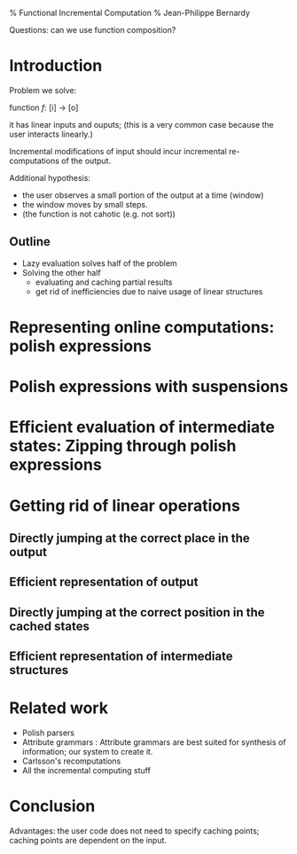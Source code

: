 % Functional Incremental Computation
% Jean-Philippe Bernardy

Questions: can we use function composition?

# Introduction

Problem we solve:

function $f$: [i] -> [o]

it has linear inputs and ouputs; (this is a very common case because the user
interacts linearly.)

Incremental modifications of input should incur incremental re-computations of
the output.

Additional hypothesis:
  * the user observes a small portion of the output at a time (window)
  * the window moves by small steps.
  * (the function is not cahotic (e.g. not sort))


## Outline

* Lazy evaluation solves half of the problem
* Solving the other half
  * evaluating and caching partial results 
  * get rid of inefficiencies due to naive usage of linear structures

# Representing online computations: polish expressions

# Polish expressions with suspensions

# Efficient evaluation of intermediate states: Zipping through polish expressions

# Getting rid of linear operations

## Directly jumping at the correct place in the output
## Efficient representation of output
## Directly jumping at the correct position in the cached states
## Efficient representation of intermediate structures

# Related work

* Polish parsers
* Attribute grammars
:   Attribute grammars are best suited for synthesis of information; our system to create it.
* Carlsson's recomputations
* All the incremental computing stuff

# Conclusion


Advantages: the user code does not need to specify caching points; caching points are dependent on the input.
